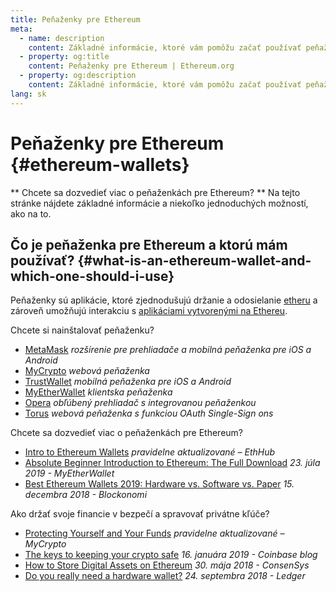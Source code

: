 ```yaml
---
title: Peňaženky pre Ethereum
meta:
  - name: description
    content: Základné informácie, ktoré vám pomôžu začať používať peňaženky pre Ethereum.
  - property: og:title
    content: Peňaženky pre Ethereum | Ethereum.org
  - property: og:description
    content: Základné informácie, ktoré vám pomôžu začať používať peňaženky pre Ethereum.
lang: sk
---
```


# Peňaženky pre Ethereum {#ethereum-wallets}

<div class="featured">

** Chcete sa dozvedieť viac o peňaženkách pre Ethereum? ** Na tejto stránke nájdete základné informácie a niekoľko jednoduchých možností, ako na to.

</div>

## Čo je peňaženka pre Ethereum a ktorú mám používať? {#what-is-an-ethereum-wallet-and-which-one-should-i-use}

Peňaženky sú aplikácie, ktoré zjednodušujú držanie a odosielanie [etheru](/sk/eth/) a zároveň umožňujú interakciu s [aplikáciami vytvorenými na Ethereu](/sk/dapps/).

Chcete si nainštalovať peňaženku?

- [MetaMask](https://metamask.io) _rozšírenie pre prehliadače a mobilná peňaženka pre iOS a Android_
- [MyCrypto](https://mycrypto.com) _webová peňaženka_
- [TrustWallet](https://trustwallet.com/) _mobilná peňaženka pre iOS a Android_
- [MyEtherWallet](https://www.myetherwallet.com/) _klientska peňaženka_
- [Opera](https://www.opera.com/crypto) _obľúbený prehliadač s integrovanou peňaženkou_
- [Torus](https://toruswallet.io/) _webová peňaženka s funkciou OAuth Single-Sign ons_

Chcete sa dozvedieť viac o peňaženkách pre Ethereum?

- [Intro to Ethereum Wallets](https://docs.ethhub.io/using-ethereum/wallets/intro-to-ethereum-wallets/) _pravidelne aktualizované – EthHub_
- [Absolute Beginner Introduction to Ethereum: The Full Download](https://www.mewtopia.com/absolute-beginners-guide/) _23. júla 2019 - MyEtherWallet_
- [Best Ethereum Wallets 2019: Hardware vs. Software vs. Paper](https://blockonomi.com/best-ethereum-wallets/) _15. decembra 2018 - Blockonomi_

Ako držať svoje financie v bezpečí a spravovať privátne kľúče?

- [Protecting Yourself and Your Funds](https://support.mycrypto.com/staying-safe/protecting-yourself-and-your-funds) _pravidelne aktualizované – MyCrypto_
- [The keys to keeping your crypto safe](https://blog.coinbase.com/the-keys-to-keeping-your-crypto-safe-96d497cce6cf) _16. januára 2019 - Coinbase blog_
- [How to Store Digital Assets on Ethereum](https://media.consensys.net/how-to-store-digital-assets-on-ethereum-a2bfdcf66bd0) _30. mája 2018 - ConsenSys_
- [Do you really need a hardware wallet?](https://medium.com/ledger-on-security-and-blockchain/ledger-101-part-1-do-you-really-need-a-hardware-wallet-7f5abbadd945) _24. septembra 2018 - Ledger_
